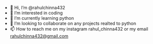 - 👋 Hi, I’m @rahulchinna432
- 👀 I’m interested in coding
- 🌱 I’m currently learning python
- 💞️ I’m looking to collaborate on any projects realted to python
- 📫 How to reach me on my instagram rahul_chinna432 or my email rahulchinna432@gmail.com

<!---
rahulchinna432/rahulchinna432 is a ✨ special ✨ repository because its `README.md` (this file) appears on your GitHub profile.
You can click the Preview link to take a look at your changes.
--->
